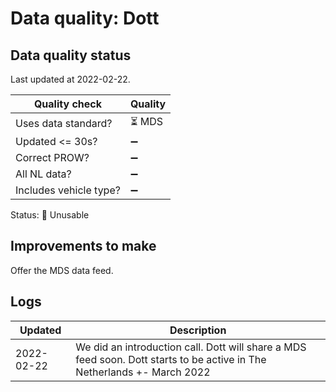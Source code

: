 # Data quality: Dott

## Data quality status

Last updated at 2022-02-22.

| **Quality check**           | **Quality**
| --                          | --          |
| Uses data standard?         | ⏳ MDS
| Updated <= 30s?             | ➖
| Correct PROW?               | ➖
| All NL data?                | ➖
| Includes vehicle type?      | ➖

Status: 🔴 Unusable

## Improvements to make

Offer the MDS data feed.

## Logs

| Updated    | Description
| ----       | ---
| 2022-02-22 | We did an introduction call. Dott will share a MDS feed soon. Dott starts to be active in The Netherlands +- March 2022
